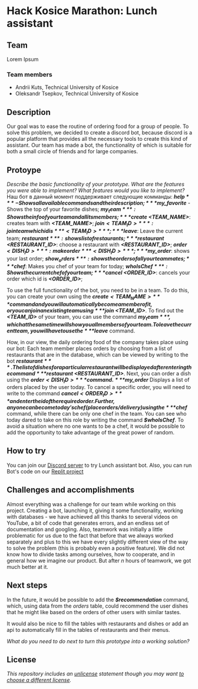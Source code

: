 # Hack Kosice Marathon: Lunch assistant

## Team

Lorem Ipsum

### Team members

- Andrii Kuts, Technical University of Kosice
- Oleksandr Tsepkov, Technical University of Kosice

## Description
Our goal was to ease the routine of ordering food for a group of people. To solve this problem, we decided to create a discord bot, because discord is a popular platform that provides all the necessary tools to create this kind of assistant. Our team has made a bot, the functionality of which is suitable for both a small circle of friends and for large companies.
## Protoype

*Describe the basic functionality of your prototype. What are the features you were able to implement? What features would you like to implement?*
Наш бот в данный момент поддерживает следующие комманды:
***$help*** - Shows all available commands and their description;
***$my_favorite*** - Shows the top of your favorite dishes;
***$my_team***: Shows the info of your team and all its members;
***$create <TEAM_NAME>***: creates team with ***<TEAM_NAME>***;
***$join <TEAM_ID>***: join team which id is ***<TEAM_ID>***;
***$leave***: Leave the current team;
***$restaurant***: shows list of restaurants;
***$restaurant <RESTAURANT_ID>***: choose a restaurant with ***<RESTAURANT_ID>***;
***$order <DISH_ID>***: make order ***<DISH_ID>***;
***$my_order***: shows your last order;
***$show_orders***: shows the orders of all your teammates;
***$chef***: Makes you chef of your team for today;
***$whoIsChef***: Shows the current chef of your team;
***$cancel <ORDER_ID>***: cancels your order which id is ***<ORDER_ID>***;

To use the full functionality of the bot, you need to be in a team. To do this, you can create your own using the ***$create <TEAM_NAME>*** command and you will automatically become a member of it, or you can join an existing team using ***$join <TEAM_ID>***. To find out the ***<TEAM_ID>*** of your team, you can use the command ***$my_team***, which at the same time will show you all members of your team. To leave the current team, you will have to use the ***$leave*** command.

How, in our view, the daily ordering food of the company takes place using our bot:
Each team member places orders by choosing from a list of restaurants that are in the database, which can be viewed by writing to the bot ***$restaurant***. The list of dishes for a particular restaurant will be displayed after entering the command ***$restaurant <RESTAURANT_ID>***.
Next, you can order a dish using the ***$order <DISH_ID>*** command. ***$my_order*** Displays a list of orders placed by the user today. To cancel a specific order, you will need to write to the command ***$cancel <ORDER_ID>*** and enter the id of the required order.
Further, anyone can become today's chef  (place orders/delivery) using the ***$chef*** command, while there can be only one chef in the team. You can see who today dared to take on this role by writing the command ***$whoIsChef***.
To avoid a situation where no one wants to be a chef, it would be possible to add the opportunity to take advantage of the great power of random.


## How to try

You can join our [Discord server](https://discord.gg/jNHVUYdz) to try Lunch assistant bot.
Also, you can run Bot's code on our [Replit project](https://replit.com/@Megu5ta/Lorem-ipsum#main.py)


## Challenges and accomplishments

Almost everything was a challenge for our team while working on this project. Creating a bot, launching it, giving it some functionality, working with databases - we have achieved all this thanks to several videos on YouTube, a bit of code that generates errors, and an endless set of documentation and googling.
Also, teamwork was initially a little problematic for us due to the fact that before that we always worked separately and plus to this we have every slightly different view of the way to solve the problem (this is probably even a positive feature). We did not know how to divide tasks among ourselves, how to cooperate, and in general how we imagine our product. But after *n* hours of teamwork, we got much better at it.


## Next steps

In the future, it would be possible to add the ***$recommendation*** command, which, using data from the *orders* table, could recommend the user dishes that he might like based on the orders of other users with similar tastes.

It would also be nice to fill the tables with restaurants and dishes or add an api to automatically fill in the tables of restaurants and their menus.

*What do you need to do next to turn this prototype into a working solution?*

## License

*This repository includes an [unlicense](http://unlicense.org/) statement though you may want [to choose a different license](https://choosealicense.com/).*
